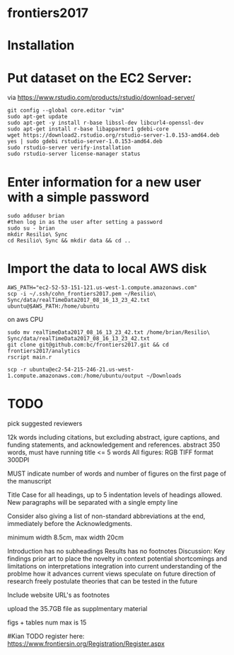 # frontiers2017

# Installation

# Put dataset on the EC2 Server:
via https://www.rstudio.com/products/rstudio/download-server/
```
git config --global core.editor "vim"
sudo apt-get update
sudo apt-get -y install r-base libssl-dev libcurl4-openssl-dev
sudo apt-get install r-base libapparmor1 gdebi-core
wget https://download2.rstudio.org/rstudio-server-1.0.153-amd64.deb
yes | sudo gdebi rstudio-server-1.0.153-amd64.deb
sudo rstudio-server verify-installation
sudo rstudio-server license-manager status
```

# Enter information for a new user with a simple password
```
sudo adduser brian
#then log in as the user after setting a password
sudo su - brian
mkdir Resilio\ Sync
cd Resilio\ Sync && mkdir data && cd ..
```
# Import the data to local AWS disk
```
AWS_PATH="ec2-52-53-151-121.us-west-1.compute.amazonaws.com"
scp -i ~/.ssh/cohn_frontiers2017.pem ~/Resilio\ Sync/data/realTimeData2017_08_16_13_23_42.txt  ubuntu@$AWS_PATH:/home/ubuntu
```
on aws CPU
```
sudo mv realTimeData2017_08_16_13_23_42.txt /home/brian/Resilio\ Sync/data/realTimeData2017_08_16_13_23_42.txt
git clone git@github.com:bc/frontiers2017.git && cd frontiers2017/analytics
rscript main.r
```

```
scp -r ubuntu@ec2-54-215-246-21.us-west-1.compute.amazonaws.com:/home/ubuntu/output ~/Downloads
```
# TODO
pick suggested reviewers

12k words including citations, but excluding abstract, igure captions, and funding statements, and acknowledgement and references. abstract 350 words, must have running title <= 5 words
All figures:
RGB TIFF format
300DPI


MUST indicate number of words and number of figures on the first page of the manuscript

Title Case for all headings, up to 5 indentation levels of headings allowed.
New paragraphs will be separated with a single empty line

Consider also giving a list of non-standard abbreviations at the end, immediately before the Acknowledgments.

minimum width 8.5cm, max width 20cm

Introduction has no subheadings
Results has no footnotes
Discussion:
Key findings
prior art to place the novelty in context
potential shortcomings and limitations on interpretations
integration into current understanding of the problme
how it advances current views
speculate on future direction of research
freely postulate theories that can be tested in the future

Include website URL's as footnotes

upload the 35.7GB file as supplmentary material

figs + tables num max is 15

#Kian TODO
register here:
https://www.frontiersin.org/Registration/Register.aspx
